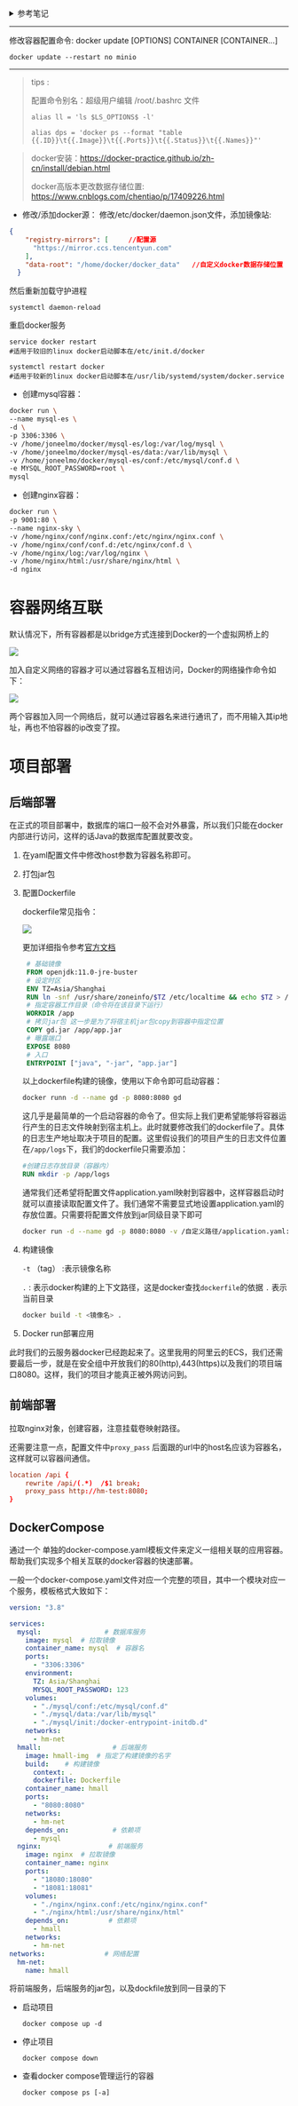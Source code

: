 <details>
    <summary>参考笔记</summary>

## 12、创建docker镜像

### 1、创建Dockerfile

创建一个文件名为Dockerfile的文件，这个文件是没有后缀名的

```dockerfile
# 基础镜像
FROM openjdk:11.0-jre-buster
# 设定时区
ENV TZ=Asia/Shanghai
RUN ln -snf /usr/share/zoneinfo/$TZ /etc/localtime && echo $TZ > /etc/timezone
# 拷贝jar包
COPY hm-service.jar /app.jar
# 入口
ENTRYPOINT ["java", "-jar", "/app.jar"]
```

### 2、上传jar

上传我们准备好的springboot打好的包，在把Dockerfile上传到相同的目录下，注意，目录里不要有其它的文件。

![img](img/030.png)

### 3、执行命令

进入Dockerfile所在的目录中，执行命令

docker build -t 镜像名字（自己取的，不能有大写字母）:标签（可以省略，省略代表的是latest） 目录（用.，代表当前目录)

docker build -t testspringboot . 

![img](img/031.png)

-t：是给镜像添加一个标签

目录是Dockerfile所在目录

### 4、启动

docker run --name tsb -p 8898:8898 -d testspringboot

访问测试，测试地址：http://172.19.186.149:8898/start/test
</details>

---

修改容器配置命令: docker update [OPTIONS] CONTAINER [CONTAINER...]


```shell
docker update --restart no minio
```


---

> tips :
>
> 配置命令别名：超级用户编辑 /root/.bashrc 文件 
>
>  `alias ll = 'ls $LS_OPTIONS$ -l'`   
>
> `alias dps = 'docker ps --format "table {{.ID}}\t{{.Image}}\t{{.Ports}}\t{{.Status}}\t{{.Names}}"'`


> docker安装：https://docker-practice.github.io/zh-cn/install/debian.html
> 
> docker高版本更改数据存储位置: https://www.cnblogs.com/chentiao/p/17409226.html

 - 修改/添加docker源： 修改/etc/docker/daemon.json文件，添加镜像站:
 
```json
{
    "registry-mirrors": [     //配置源
      "https://mirror.ccs.tencentyun.com"
    ],
    "data-root": "/home/docker/docker_data"   //自定义docker数据存储位置
  }
```
然后重新加载守护进程
```shell
systemctl daemon-reload
```

重启docker服务
```shell
service docker restart 
#适用于较旧的linux docker启动脚本在/etc/init.d/docker
```
```shell
systemctl restart docker 
#适用于较新的linux docker启动脚本在/usr/lib/systemd/system/docker.service
```


- 创建mysql容器：
```bash
docker run \
--name mysql-es \
-d \
-p 3306:3306 \
-v /home/joneelmo/docker/mysql-es/log:/var/log/mysql \
-v /home/joneelmo/docker/mysql-es/data:/var/lib/mysql \
-v /home/joneelmo/docker/mysql-es/conf:/etc/mysql/conf.d \
-e MYSQL_ROOT_PASSWORD=root \
mysql
```

- 创建nginx容器：
```bash
docker run \
-p 9001:80 \
--name nginx-sky \
-v /home/nginx/conf/nginx.conf:/etc/nginx/nginx.conf \
-v /home/nginx/conf/conf.d:/etc/nginx/conf.d \
-v /home/nginx/log:/var/log/nginx \
-v /home/nginx/html:/usr/share/nginx/html \
-d nginx
```

# 容器网络互联

默认情况下，所有容器都是以bridge方式连接到Docker的一个虚拟网桥上的

![](img/2023-12-13_18-18.png)



加入自定义网络的容器才可以通过容器名互相访问，Docker的网络操作命令如下：

![](img/2023-12-13_18-19.png)

两个容器加入同一个网络后，就可以通过容器名来进行通讯了，而不用输入其ip地址，再也不怕容器的ip改变了捏。

# 项目部署

## 后端部署

在正式的项目部署中，数据库的端口一般不会对外暴露，所以我们只能在docker内部进行访问，这样的话Java的数据库配置就要改变。

1. 在yaml配置文件中修改host参数为容器名称即可。

2. 打包jar包

3. 配置Dockerfile

   dockerfile常见指令：

   ![](img/2023-12-15_23-51.png)

   更加详细指令参考[官方文档](https://docs.docker.com/engine/reference/builder/)

   ```dockerfile
    # 基础镜像
    FROM openjdk:11.0-jre-buster
    # 设定时区
    ENV TZ=Asia/Shanghai
    RUN ln -snf /usr/share/zoneinfo/$TZ /etc/localtime && echo $TZ > /etc/timezone
    # 指定容器工作目录（命令将在该目录下运行）
    WORKDIR /app
    # 拷贝jar包 这一步是为了将宿主机jar包copy到容器中指定位置
    COPY gd.jar /app/app.jar
    # 曝露端口
    EXPOSE 8080
    # 入口
    ENTRYPOINT ["java", "-jar", "app.jar"]
   ```
    以上dockerfile构建的镜像，使用以下命令即可启动容器：
    ```bash
    docker runn -d --name gd -p 8080:8080 gd 
    ```
    这几乎是最简单的一个启动容器的命令了。但实际上我们更希望能够将容器运行产生的日志文件映射到宿主机上。此时就要修改我们的dockerfile了。具体的日志生产地址取决于项目的配置。这里假设我们的项目产生的日志文件位置在`/app/logs`下，我们的dockerfile只需要添加：
    ```dockerfile
    #创建日志存放目录（容器内）
    RUN mkdir -p /app/logs
    ```
    通常我们还希望将配置文件application.yaml映射到容器中，这样容器启动时就可以直接读取配置文件了。我们通常不需要显式地设置application.yaml的存放位置。只需要将配置文件放到jar同级目录下即可
    ```bash
    docker run -d --name gd -p 8080:8080 -v /自定义路径/application.yaml:/app/application.yaml -v /自定义路径/logs/:/app/logs/ gd
    ```

4. 构建镜像

   `-t`  （tag） :表示镜像名称

   `.`   : 表示docker构建的上下文路径，这是docker查找`dockerfile`的依据    `.` 表示当前目录

   ```bash
   docker build -t <镜像名> . 
   ```

5. Docker run部署应用

此时我们的云服务器docker已经跑起来了。这里我用的阿里云的ECS，我们还需要最后一步，就是在安全组中开放我们的80(http),443(https)以及我们的项目端口8080。这样，我们的项目才能真正被外网访问到。

## 前端部署

拉取nginx对象，创建容器，注意挂载卷映射路径。

还需要注意一点，配置文件中`proxy_pass` 后面跟的url中的host名应该为容器名，这样就可以容器间通信。

```conf
location /api {
    rewrite /api/(.*)  /$1 break;
    proxy_pass http://hm-test:8080;  
}
```

## DockerCompose

通过一个 单独的docker-compose.yaml模板文件来定义一组相关联的应用容器。帮助我们实现多个相关互联的docker容器的快速部署。

一般一个docker-compose.yaml文件对应一个完整的项目，其中一个模块对应一个服务，模板格式大致如下：

```yaml
version: "3.8"

services:
  mysql:                # 数据库服务
    image: mysql  # 拉取镜像
    container_name: mysql  # 容器名
    ports:
      - "3306:3306"
    environment:
      TZ: Asia/Shanghai
      MYSQL_ROOT_PASSWORD: 123
    volumes:
      - "./mysql/conf:/etc/mysql/conf.d"
      - "./mysql/data:/var/lib/mysql"
      - "./mysql/init:/docker-entrypoint-initdb.d"
    networks:
      - hm-net
  hmall:                  # 后端服务
    image: hmall-img  # 指定了构建镜像的名字
    build:    # 构建镜像
      context: .
      dockerfile: Dockerfile
    container_name: hmall
    ports:
      - "8080:8080"
    networks:
      - hm-net
    depends_on:           # 依赖项
      - mysql
  nginx:                 # 前端服务
    image: nginx  # 拉取镜像
    container_name: nginx
    ports:
      - "18080:18080"
      - "18081:18081"
    volumes:
      - "./nginx/nginx.conf:/etc/nginx/nginx.conf"
      - "./nginx/html:/usr/share/nginx/html"
    depends_on:          # 依赖项
      - hmall
    networks:
      - hm-net
networks:               # 网络配置
  hm-net:
    name: hmall  
```



将前端服务，后端服务的jar包，以及dockfile放到同一目录的下

- 启动项目

  ```shell
  docker compose up -d
  ```
- 停止项目

  ```shell
  docker compose down
  ```
- 查看docker compose管理运行的容器
  ```shell
  docker compose ps [-a]
  ```
